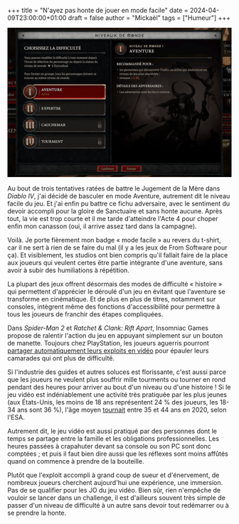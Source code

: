 +++
title = "N'ayez pas honte de jouer en mode facile"
date = 2024-04-09T23:00:00+01:00
draft = false
author = "Mickaël"
tags = ["Humeur"]
+++ 

![Les différents niveaux de difficulté dans Diablo IV](Diablo4.jpg "Et pourquoi pas une petite aventure ?") 

Au bout de trois tentatives ratées de battre le Jugement de la Mère dans *Diablo IV*, j'ai décidé de basculer en mode Aventure, autrement dit le niveau facile du jeu. Et j'ai enfin pu battre ce fichu adversaire, avec le sentiment du devoir accompli pour la gloire de Sanctuaire et sans honte aucune. Après tout, la vie est trop courte et il me tarde d'atteindre l'Acte 4 pour choper enfin mon canasson (oui, il arrive assez tard dans la campagne).

Voilà. Je porte fièrement mon badge « mode facile » au revers du t-shirt, car il ne sert à rien de se faire du mal (il y a les jeux de From Software pour ça). Et visiblement, les studios ont bien compris qu'il fallait faire de la place aux joueurs qui veulent certes être partie intégrante d'une aventure, sans avoir à subir des humiliations à répétition.

La plupart des jeux offrent désormais des modes de difficulté « histoire » qui permettent d'apprécier le déroulé d'un jeu en évitant que l'aventure se transforme en cinématique. Et de plus en plus de titres, notamment sur consoles, intègrent même des fonctions d'accessibilité pour permettre à tous les joueurs de franchir des étapes compliquées. 

Dans *Spider-Man 2* et *Ratchet & Clank: Rift Apart*, Insomniac Games propose de ralentir l'action du jeu en appuyant simplement sur un bouton de manette. Toujours chez PlayStation, les joueurs aguerris pourront [partager automatiquement leurs exploits en vidéo](https://nostick.fr/articles/2024/mars/2603_aideps5/) pour épauler leurs camarades qui ont plus de difficulté.

Si l'industrie des guides et autres soluces est florissante, c'est aussi parce que les joueurs ne veulent plus souffrir mille tourments ou tourner en rond pendant des heures pour arriver au bout d'un niveau ou d'une histoire ! Si le jeu vidéo est indéniablement une activité très pratiquée par les plus jeunes (aux États-Unis, les moins de 18 ans représentent 24 % des joueurs, les 18-34 ans sont 36 %), l'âge moyen [tournait](https://venturebeat.com/business/esa-ceo-64-of-u-s-adults-are-gamers-46-of-players-are-women-older-people-are-playing-more/) entre 35 et 44 ans en 2020, selon l'ESA.

Autrement dit, le jeu vidéo est aussi pratiqué par des personnes dont le temps se partage entre la famille et les obligations professionnelles. Les heures passées à crapahuter devant sa console ou son PC sont donc comptées ; et puis il faut bien dire aussi que les réflexes sont moins affûtés quand on commence à prendre de la bouteille.

Plutôt que l'exploit accompli à grand coup de sueur et d'énervement, de nombreux joueurs cherchent aujourd'hui une expérience, une immersion. Pas de se qualifier pour les JO du jeu vidéo. Bien sûr, rien n'empêche de vouloir se lancer dans un challenge, il est d'ailleurs souvent très simple de passer d'un niveau de difficulté à un autre sans devoir tout redémarrer ou à se prendre la honte.

